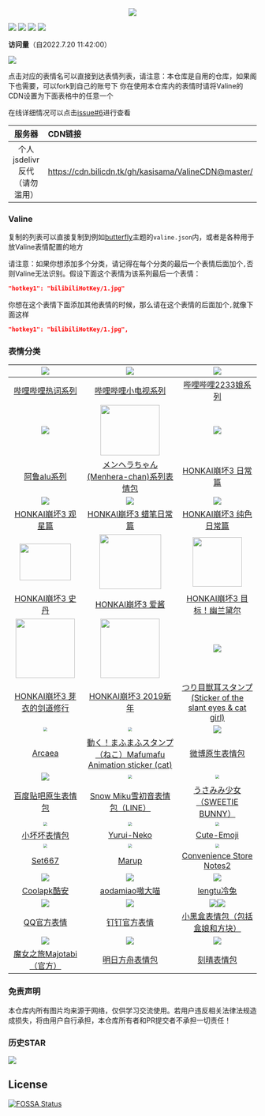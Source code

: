<div align='center'><img src='https://socialify.git.ci/kasisama/Valine-Magic/image?description=1&descriptionEditable=%E2%9C%A8Valine%2FMiniValine%2FWaline%E8%87%AA%E5%AE%9A%E4%B9%89%E8%A1%A8%E6%83%85%E5%88%97%E8%A1%A8%EF%BC%8C%E4%B8%BA%E4%BD%A0%E7%9A%84%E8%A1%A8%E6%83%85%E5%BA%93%E2%80%9C%E5%96%9C%E5%8A%A0%E4%BA%BF%E2%80%9D&font=Inter&forks=1&language=1&owner=1&pattern=Circuit%20Board&stargazers=1&theme=Light'></div>

![](https://app.fossa.com/projects/git%2Bgithub.com%2Fkasisama%2FValine-Magic?ref=badge_shield) ![](https://data.jsdelivr.com/v1/package/gh/kasisama/ValineCDN/badge) ![](https://img.shields.io/github/last-commit/kasisama/Valine-Magic?style=for-the-badge) ![](https://img.shields.io/github/repo-size/kasisama/ValineCDN?style=for-the-badge) 

**访问量**（自2022.7.20 11:42:00）

![](https://count.getloli.com/get/@kasisama@Valine-Magic?theme=gelbooru)

点击对应的表情名可以直接到达表情列表，请注意：本仓库是自用的仓库，如果阁下也需要，可以fork到自己的账号下
你在使用本仓库内的表情时请将Valine的CDN设置为下面表格中的任意一个

在线详细情况可以点击[issue#6](https://github.com/kasisama/Valine-Magic/issues/6)进行查看

|            服务器            | CDN链接                                                      |
| :--------------------------: | :----------------------------------------------------------- |
| 个人jsdelivr反代（请勿滥用） | https://cdn.bilicdn.tk/gh/kasisama/ValineCDN@master/     |

### Valine

复制的列表可以直接复制到例如[butterfly](https://github.com/jerryc127/hexo-theme-butterfly)主题的`valine.json`内，或者是各种用于放Valine表情配置的地方

请注意：如果你想添加多个分类，请记得在每个分类的最后一个表情后面加个`,`否则Valine无法识别。假设下面这个表情为该系列最后一个表情：

```json
"hotkey1": "bilibiliHotKey/1.jpg"
```

你想在这个表情下面添加其他表情的时候，那么请在这个表情的后面加个`,`就像下面这样

```json
"hotkey1": "bilibiliHotKey/1.jpg",
```



### 表情分类


|  ![](https://cdn.bilicdn.tk/gh/kasisama/ValineCDN@master/bilibiliHotKey/7.jpg)   | ![](https://cdn.bilicdn.tk/gh/kasisama/ValineCDN@master/bilibilitv/[tv_doge].png) | ![](https://cdn.bilicdn.tk/gh/kasisama/ValineCDN@master/bilibili2233/[2233娘_第一].png) |
| :----------------------------------------------------------: | :----------------------------------------------------------: | :----------------------------------------------------------: |
| [哔哩哔哩热词系列](https://github.com/kasisama/Valine-Magic/tree/master/Classification/bilibili/hotkey热词系列) | [哔哩哔哩小电视系列](https://github.com/kasisama/Valine-Magic/tree/master/Classification/bilibili/tv小电视系列) | [哔哩哔哩2233娘系列](https://github.com/kasisama/Valine-Magic/tree/master/Classification/bilibili/2233娘系列) |
|      ![](https://cdn.bilicdn.tk/gh/kasisama/ValineCDN@master/alu/中枪.png)       | <img src='https://cdn.bilicdn.tk/gh/kasisama/ValineCDN@master/Menhera-chan/5.jpg' width=120 height=102></img> |  ![](https://cdn.bilicdn.tk/gh/kasisama/ValineCDN@master/HONKAI3-Daily/14.gif)   |
| [阿鲁alu系列](https://github.com/kasisama/Valine-Magic/tree/master/Classification/alu) | [メンヘラちゃん(Menhera-chan)系列表情包](https://github.com/kasisama/Valine-Magic/tree/master/Classification/Menhera-chan) | [HONKAI崩坏3 日常篇](https://github.com/kasisama/Valine-Magic/tree/master/Classification/HONKAI3/HONKAI3-Daily) |
|   ![](https://cdn.bilicdn.tk/gh/kasisama/ValineCDN@master/HONKAI3-Star/3.gif)    |  ![](https://cdn.bilicdn.tk/gh/kasisama/ValineCDN@master/HONKAI3-Crayon/16.gif)  |   ![](https://cdn.bilicdn.tk/gh/kasisama/ValineCDN@master/HONKAI3-Pure/13.gif)   |
| [HONKAI崩坏3 观星篇](https://github.com/kasisama/Valine-Magic/tree/master/Classification/HONKAI3/HONKAI3-Star) | [HONKAI崩坏3 蜡笔日常篇](https://github.com/kasisama/Valine-Magic/tree/master/Classification/HONKAI3/HONKAI3-Crayon) | [HONKAI崩坏3 纯色日常篇](https://github.com/kasisama/Valine-Magic/tree/master/Classification/HONKAI3/HONKAI3-Pure) |
| <img src='https://cdn.bilicdn.tk/gh/kasisama/ValineCDN@master/HONKAI3-Stan/4f921b8ad8c16f3d2c73e3c04c5735ca9b41187b.gif' width=104 height=74.4> | <img src='https://cdn.bilicdn.tk/gh/kasisama/ValineCDN@master/HONKAI3-AIChan/d65b36ccae610bc4479209cd6e62bb91b0f76188.jpg' width=125 height=111></img> | <img src='https://cdn.bilicdn.tk/gh/kasisama/ValineCDN@master/HONKAI3-Durandal-Search/f1b9a456587638e488d93ccaa95dde59aef3af01.gif' height=100 width=100></img> |
| [HONKAI崩坏3 史丹](https://github.com/kasisama/Valine-Magic/tree/master/Classification/HONKAI3/HONKAI3-Stan) | [HONKAI崩坏3 爱酱](https://github.com/kasisama/Valine-Magic/tree/master/Classification/HONKAI3/HONKAI3-AIChan) | [HONKAI崩坏3 目标！幽兰黛尔](https://github.com/kasisama/Valine-Magic/tree/master/Classification/HONKAI3/HONKAI3-Durandal-Search) |
| <img src='https://cdn.bilicdn.tk/gh/kasisama/ValineCDN@master/HONKAI3-MEI/bf68423446465d396d3cbd8856882b5e9fb1c0c7.gif' width=120 height=120> | <img src='https://cdn.bilicdn.tk/gh/kasisama/ValineCDN@master/HONKAI3-NEWYEAR-2019/dc1a2b2032fad29373fe8460d4ad89ca848355a9.jpg' width=120 height=120> | ![](https://cdn.bilicdn.tk/gh/kasisama/ValineCDN@master/Tsuri-me-ju_mimi/10753793_key@2x.png) |
| [HONKAI崩坏3 芽衣的剑道修行](https://github.com/kasisama/Valine-Magic/tree/master/Classification/HONKAI3/HONKAI3-MEI) | [HONKAI崩坏3 2019新年](https://github.com/kasisama/Valine-Magic/tree/master/Classification/HONKAI3/HONKAI3-NEWYEAR-2019) | [つり目獣耳スタンプ(Sticker of the slant eyes & cat girl)](https://github.com/kasisama/Valine-Magic/tree/master/Classification/Tsuri-me-ju-mimi) |
| <img src="https://cdn.bilicdn.tk/gh/kasisama/ValineCDN@master/Arcaea/184064198.png" style="zoom:50%;" /> | <img src="https://cdn.bilicdn.tk/gh/kasisama/ValineCDN@master/Mafumafu/199749477.png" style="zoom:50%;" /> |    ![](https://cdn.bilicdn.tk/gh/kasisama/ValineCDN@master/weibo/d_jiyan.png)    |
| [Arcaea](https://github.com/kasisama/Valine-Magic/tree/master/Classification/Arcaea) | [動く！まふまふスタンプ（ねこ）Mafumafu Animation sticker (cat)](https://github.com/kasisama/Valine-Magic/tree/master/Classification/MafuMafu) | [微博原生表情包](https://github.com/kasisama/Valine-Magic/tree/master/Classification/weibo) |
| ![](https://cdn.bilicdn.tk/gh/kasisama/ValineCDN@master/Tieba-New/image_emoticon25.png) | <img src="https://cdn.bilicdn.tk/gh/kasisama/ValineCDN@master/Snow-Miku/3583066@2x.png" style="zoom:50%;" /> | <img src="https://cdn.bilicdn.tk/gh/kasisama/ValineCDN@master/Sweetie-Bunny/12311679.png" style="zoom:50%;" /> |
| [百度贴吧原生表情包](https://github.com/kasisama/Valine-Magic/tree/master/Classification/Tieba) | [Snow Miku雪初音表情包（LINE）](https://github.com/kasisama/Valine-Magic/tree/master/Classification/Snow-Miku) | [うさみみ少女（SWEETIE BUNNY）](https://github.com/kasisama/Valine-Magic/tree/master/Classification/Sweetie-Bunny) |
| <img src="https://cdn.bilicdn.tk/gh/kasisama/ValineCDN@master/Little-Bad/我们一起做坏坏的事.jpg" style="zoom:50%;" /> | <img src="https://cdn.bilicdn.tk/gh/kasisama/ValineCDN@master/Yurui-Neko/029.png" style="zoom:50%;" /> | <img src="https://cdn.bilicdn.tk/gh/kasisama/ValineCDN@master/Cute-Emoji/010.png" style="zoom:50%;" /> |
| [小坏坏表情包](https://github.com/kasisama/Valine-Magic/tree/master/Classification/Little-Bad) | [Yurui-Neko](https://github.com/kasisama/Valine-Magic/tree/master/Classification/Yurui-Neko) | [Cute-Emoji](https://github.com/kasisama/Valine-Magic/tree/master/Classification/Cute-Emoji) |
| <img src="https://cdn.bilicdn.tk/gh/kasisama/ValineCDN@master/Set667/032.png" style="zoom:50%;" /> | <img src="https://cdn.bilicdn.tk/gh/kasisama/ValineCDN@master/Marup/038.png" style="zoom:50%;" /> | <img src="https://cdn.bilicdn.tk/gh/kasisama/ValineCDN@master/Convenience-Store-Notes2/010.png" style="zoom:50%;" /> |
| [Set667](https://github.com/kasisama/Valine-Magic/tree/master/Classification/Set667) | [Marup](https://github.com/kasisama/Valine-Magic/tree/master/Classification/Marup) | [Convenience Store Notes2](https://github.com/kasisama/Valine-Magic/tree/master/Classification/Convenience-Store-Notes2) |
| ![](https://cdn.bilicdn.tk/gh/kasisama/ValineCDN@master/Coolapk/coolapk_emotion_71.png) |     ![](https://cdn.bilicdn.tk/gh/kasisama/ValineCDN@master/aodamiao/01.gif)     |      ![](https://cdn.bilicdn.tk/gh/kasisama/ValineCDN@master/lengtu/04.gif)      |
| [Coolapk酷安](https://github.com/kasisama/Valine-Magic/tree/master/Classification/Coolapk) | [aodamiao嗷大喵](https://github.com/kasisama/Valine-Magic/tree/master/Classification/aodamiao) | [lengtu冷兔](https://github.com/kasisama/Valine-Magic/tree/master/Classification/lengtu) |
|      ![](https://cdn.bilicdn.tk/gh/kasisama/ValineCDN@master/QQ/tuosai.gif)      | ![](https://cdn.bilicdn.tk/gh/kasisama/ValineCDN@master/dingtalk/emotion_107.png) | ![](https://cdn.bilicdn.tk/gh/kasisama/ValineCDN@master/Heybox/expression_heziji_22.png)![](https://cdn.bilicdn.tk/gh/kasisama/ValineCDN@master/Heybox/expression_cube_wa.png) |
| [QQ官方表情](https://github.com/kasisama/Valine-Magic/tree/master/Classification/QQ) | [钉钉官方表情](https://github.com/kasisama/Valine-Magic/tree/master/Classification/dingtalk) | [小黑盒表情包（包括盒娘和方块）](https://github.com/kasisama/Valine-Magic/tree/master/Classification/Heybox) |
| ![](https://cdn.bilicdn.tk/gh/kasisama/ValineCDN@master/Majotabi/367516718.png)  | ![](https://cdn.bilicdn.tk/gh/kasisama/ValineCDN@master/Arknights/coffeehouse_01.jpg) |   ![](https://cdn.bilicdn.tk/gh/kasisama/ValineCDN@master/KeQing/8uRU02Qn.png)   |
| [魔女之旅Majotabi（官方）](https://github.com/kasisama/Valine-Magic/tree/master/Classification/Majotabi) | [明日方舟表情包](https://github.com/kasisama/Valine-Magic/tree/master/Classification/Arknights) | [刻晴表情包](https://github.com/kasisama/Valine-Magic/tree/master/Classification/KeQing) |

### 免责声明

本仓库内所有图片均来源于网络，仅供学习交流使用。若用户违反相关法律法规造成损失，将由用户自行承担，本仓库所有者和PR提交者不承担一切责任！

### 历史STAR

![](http://starchart.cc/kasisama/Valine-Magic.svg)

## License
[![FOSSA Status](https://app.fossa.com/api/projects/git%2Bgithub.com%2Fkasisama%2FValine-Magic.svg?type=large)](https://app.fossa.com/projects/git%2Bgithub.com%2Fkasisama%2FValine-Magic?ref=badge_large)
